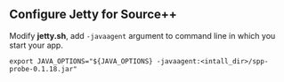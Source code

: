 
## Configure Jetty for Source++

Modify **jetty.sh**, add `-javaagent` argument to command line in which you start your app.

```
export JAVA_OPTIONS="${JAVA_OPTIONS} -javaagent:<intall_dir>/spp-probe-0.1.18.jar"
```
